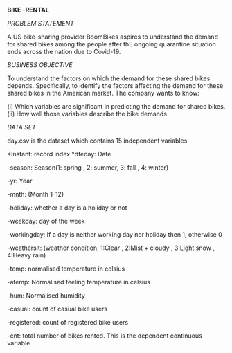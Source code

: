 **BIKE -RENTAL**

_PROBLEM STATEMENT_ 

A US bike-sharing provider BoomBikes aspires to understand the demand for shared bikes among the people after thE ongoing quarantine situation ends across the nation due to Covid-19.

_BUSINESS OBJECTIVE_ 

To understand the factors on which the demand for these shared bikes depends. Specifically, to identify the factors affecting the demand for these shared bikes in the American market. The company wants to know:

(i)  Which variables are significant in predicting the demand for shared bikes.
(ii) How well those variables describe the bike demands

_DATA SET_

day.csv is the dataset which contains 15 independent variables

*Instant: record index
*dteday: Date

-season: Season(1: spring , 2: summer, 3: fall , 4: winter)

-yr: Year

-mnth: (Month 1-12)

-holiday: whether a day is a holiday or not

-weekday: day of the week

-workingday: If a day is neither working day nor holiday then 1, otherwise 0

-weathersit: (weather condition, 1:Clear , 2:Mist + cloudy , 3:Light snow , 4:Heavy rain)

-temp: normalised temperature in celsius

-atemp: Normalised feeling temperature in celsius

-hum: Normalised humidity

-casual: count of casual bike users

-registered: count of registered bike users

-cnt: total number of bikes rented. This is the dependent continuous variable


